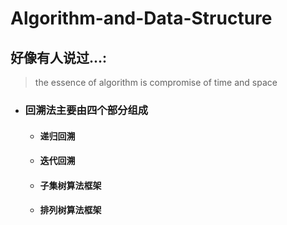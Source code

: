 # Algorithm-and-Data-Structure
## 好像有人说过...:
>the essence of algorithm is compromise of time and space



* ### 回溯法主要由四个部分组成
    * #### 递归回溯
    * #### 迭代回溯
    * #### 子集树算法框架
    * #### 排列树算法框架


 